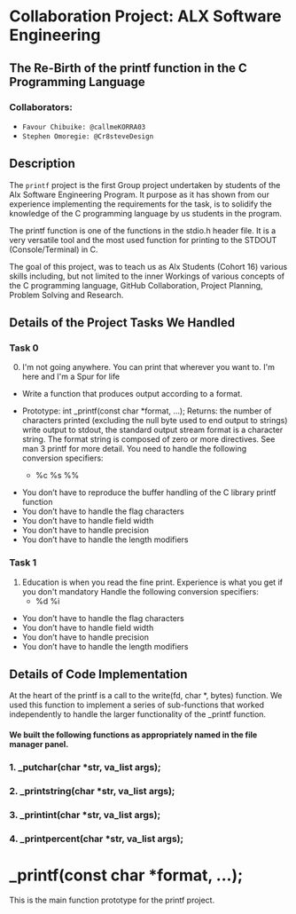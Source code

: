 # Collaboration Project: ALX Software Engineering 
## The Re-Birth of the printf function in the C Programming Language

### Collaborators:
- `Favour Chibuike: @callmeKORRA03`
- `Stephen Omoregie: @Cr8steveDesign`



## Description 
The `printf` project is the first Group project undertaken by students of the Alx Software Engineering Program. It purpose as it has shown from our experience implementing the requirements for the task, is to solidify the knowledge of the C programming language by us students in the program. 

The printf function is one of the functions in the stdio.h header file. It is a very versatile tool and the most used function for printing to the STDOUT (Console/Terminal) in C. 

The goal of this project, was to teach us as Alx Students (Cohort 16) various skills including, but not limited to the inner Workings of various concepts of the C programming language, GitHub Collaboration, Project Planning, Problem Solving and Research. 

 ## Details of the Project Tasks We Handled

 ### Task 0
 0. I'm not going anywhere. You can print that wherever you want to. I'm here and I'm a Spur for life

- Write a function that produces output according to a format. 

- Prototype: int _printf(const char *format, ...);
Returns: the number of characters printed (excluding the null byte used to end output to strings)
write output to stdout, the standard output stream
format is a character string. The format string is composed of zero or more directives. See man 3 printf for more detail. You need to handle the following conversion specifiers:
    - %c   %s    %%

<ul>
<li> You don’t have to reproduce the buffer handling of the C library printf function
<li> You don’t have to handle the flag characters
<li> You don’t have to handle field width
<li> You don’t have to handle precision
<li> You don’t have to handle the length modifiers
</ul>

### Task 1
1. Education is when you read the fine print. Experience is what you get if you don't
mandatory
Handle the following conversion specifiers:
    - %d    %i
<ul>
<li> You don’t have to handle the flag characters
<li> You don’t have to handle field width
<li> You don’t have to handle precision
<li> You don’t have to handle the length modifiers
</ul>


## Details of Code Implementation 
At the heart of the printf is a call to the write(fd, char *, bytes) function. We used this function to implement a series of sub-functions that worked independently to handle the larger functionality of the _printf function. 

#### We built the following functions as appropriately named in the file manager panel.

### 1. _putchar(char *str, va_list args); 
### 2. _printstring(char *str, va_list args);
### 3. _printint(char *str, va_list args);
### 4. _printpercent(char *str, va_list args);

# _printf(const char *format, ...);
This is the main function prototype for the printf project.



